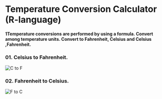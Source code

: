 <h1>Temperature Conversion Calculator (R-language)</h1>
<h4>1Temperature conversions are performed by using a formula. Convert among temperature units. Convert to Fahrenheit, Celsius and Celsius ,Fahrenheit.</h4>

<h3>01. Celsius to Fahrenheit.</h3>

![C to F](https://user-images.githubusercontent.com/61194721/99071516-4bcfb800-25d8-11eb-81a9-ec1bbc9c0da0.PNG)

<h3>02. Fahrenheit to Celsius.</h3>

![F to C](https://user-images.githubusercontent.com/61194721/99071563-63a73c00-25d8-11eb-9dda-643b5b867069.PNG)
